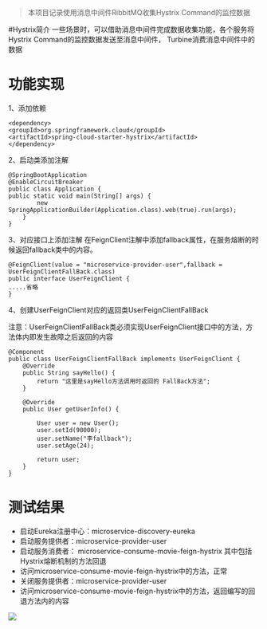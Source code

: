 > 本项目记录使用消息中间件RibbitMQ收集Hystrix Command的监控数据

#Hystrix简介
 一些场景时，可以借助消息中间件完成数据收集功能，各个服务将Hystrix Command的监控数据发送至消息中间件，
 Turbine消费消息中间件中的数据

# 功能实现

1、添加依赖
   
	<dependency>
	<groupId>org.springframework.cloud</groupId>
	<artifactId>spring-cloud-starter-hystrix</artifactId>
	</dependency>

2、启动类添加注解

	@SpringBootApplication
	@EnableCircuitBreaker
	public class Application {
	public static void main(String[] args) {
	        new SpringApplicationBuilder(Application.class).web(true).run(args);
	    }
	}

3、对应接口上添加注解
在FeignClient注解中添加fallback属性，在服务熔断的时候返回fallback类中的内容。
	
    @FeignClient(value = "microservice-provider-user",fallback = UserFeignClientFallBack.class)
    public interface UserFeignClient {
    .....省略
    }
4、创建UserFeignClient对应的返回类UserFeignClientFallBack
   
注意：UserFeignClientFallBack类必须实现UserFeignClient接口中的方法，方法体内即发生故障之后返回的内容
	
	@Component
    public class UserFeignClientFallBack implements UserFeignClient {
        @Override
        public String sayHello() {
            return "这里是sayHello方法调用时返回的 FallBack方法";
        }
    
        @Override
        public User getUserInfo() {
    
            User user = new User();
            user.setId(90000);
            user.setName("李fallback");
            user.setAge(24);
    
            return user;
        }
    }

# 测试结果

- 启动Eureka注册中心：microservice-discovery-eureka
- 启动服务提供者：microservice-provider-user
- 启动服务消费者： microservice-consume-movie-feign-hystrix  其中包括Hystrix熔断机制的方法回退
- 访问microservice-consume-movie-feign-hystrix中的方法，正常
- 关闭服务提供者：microservice-provider-user
- 访问microservice-consume-movie-feign-hystrix中的方法，返回编写的回退方法内的内容

![](https://i.imgur.com/6Re7sz4.png)